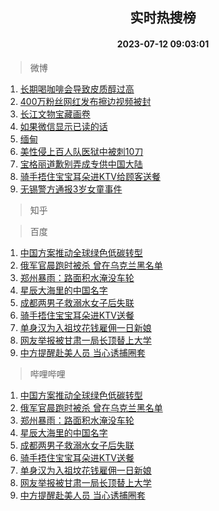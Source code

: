 <div align="center"><h2>实时热搜榜</h2><h4>2023-07-12 09:03:01</h4></div>

> 微博  

1. [长期喝咖啡会导致皮质醇过高](https://s.weibo.com/weibo?q=%23%E9%95%BF%E6%9C%9F%E5%96%9D%E5%92%96%E5%95%A1%E4%BC%9A%E5%AF%BC%E8%87%B4%E7%9A%AE%E8%B4%A8%E9%86%87%E8%BF%87%E9%AB%98%23&t=31&band_rank=1&Refer=top)<br />
2. [400万粉丝网红发布擦边视频被封](https://s.weibo.com/weibo?q=%23400%E4%B8%87%E7%B2%89%E4%B8%9D%E7%BD%91%E7%BA%A2%E5%8F%91%E5%B8%83%E6%93%A6%E8%BE%B9%E8%A7%86%E9%A2%91%E8%A2%AB%E5%B0%81%23&t=31&band_rank=2&Refer=top)<br />
3. [长江文物宝藏画卷](https://s.weibo.com/weibo?q=%23%E9%95%BF%E6%B1%9F%E6%96%87%E7%89%A9%E5%AE%9D%E8%97%8F%E7%94%BB%E5%8D%B7%23&t=31&band_rank=3&Refer=top)<br />
4. [如果微信显示已读的话](https://s.weibo.com/weibo?q=%23%E5%A6%82%E6%9E%9C%E5%BE%AE%E4%BF%A1%E6%98%BE%E7%A4%BA%E5%B7%B2%E8%AF%BB%E7%9A%84%E8%AF%9D%23&t=31&band_rank=4&Refer=top)<br />
5. [缅甸](https://s.weibo.com/weibo?q=%E7%BC%85%E7%94%B8&t=31&band_rank=5&Refer=top)<br />
6. [美性侵上百人队医狱中被刺10刀](https://s.weibo.com/weibo?q=%23%E7%BE%8E%E6%80%A7%E4%BE%B5%E4%B8%8A%E7%99%BE%E4%BA%BA%E9%98%9F%E5%8C%BB%E7%8B%B1%E4%B8%AD%E8%A2%AB%E5%88%BA10%E5%88%80%23&t=31&band_rank=6&Refer=top)<br />
7. [宝格丽道歉别弄成专供中国大陆](https://s.weibo.com/weibo?q=%23%E5%AE%9D%E6%A0%BC%E4%B8%BD%E9%81%93%E6%AD%89%E5%88%AB%E5%BC%84%E6%88%90%E4%B8%93%E4%BE%9B%E4%B8%AD%E5%9B%BD%E5%A4%A7%E9%99%86%23&t=31&band_rank=7&Refer=top)<br />
8. [骑手捂住宝宝耳朵进KTV给顾客送餐](https://s.weibo.com/weibo?q=%23%E9%AA%91%E6%89%8B%E6%8D%82%E4%BD%8F%E5%AE%9D%E5%AE%9D%E8%80%B3%E6%9C%B5%E8%BF%9BKTV%E7%BB%99%E9%A1%BE%E5%AE%A2%E9%80%81%E9%A4%90%23&t=31&band_rank=8&Refer=top)<br />
9. [无锡警方通报3岁女童事件](https://s.weibo.com/weibo?q=%23%E6%97%A0%E9%94%A1%E8%AD%A6%E6%96%B9%E9%80%9A%E6%8A%A53%E5%B2%81%E5%A5%B3%E7%AB%A5%E4%BA%8B%E4%BB%B6%23&t=31&band_rank=9&Refer=top)<br />

> 知乎  


> 百度  

1. [中国方案推动全球绿色低碳转型](https://www.baidu.com/s?wd=%E4%B8%AD%E5%9B%BD%E6%96%B9%E6%A1%88%E6%8E%A8%E5%8A%A8%E5%85%A8%E7%90%83%E7%BB%BF%E8%89%B2%E4%BD%8E%E7%A2%B3%E8%BD%AC%E5%9E%8B&sa=fyb_news&rsv_dl=fyb_news)<br />
2. [俄军官晨跑时被杀 曾在乌克兰黑名单](https://www.baidu.com/s?wd=%E4%BF%84%E5%86%9B%E5%AE%98%E6%99%A8%E8%B7%91%E6%97%B6%E8%A2%AB%E6%9D%80+%E6%9B%BE%E5%9C%A8%E4%B9%8C%E5%85%8B%E5%85%B0%E9%BB%91%E5%90%8D%E5%8D%95&sa=fyb_news&rsv_dl=fyb_news)<br />
3. [郑州暴雨：路面积水淹没车轮](https://www.baidu.com/s?wd=%E9%83%91%E5%B7%9E%E6%9A%B4%E9%9B%A8%EF%BC%9A%E8%B7%AF%E9%9D%A2%E7%A7%AF%E6%B0%B4%E6%B7%B9%E6%B2%A1%E8%BD%A6%E8%BD%AE&sa=fyb_news&rsv_dl=fyb_news)<br />
4. [星辰大海里的中国名字](https://www.baidu.com/s?wd=%E6%98%9F%E8%BE%B0%E5%A4%A7%E6%B5%B7%E9%87%8C%E7%9A%84%E4%B8%AD%E5%9B%BD%E5%90%8D%E5%AD%97&sa=fyb_news&rsv_dl=fyb_news)<br />
5. [成都两男子救溺水女子后失联](https://www.baidu.com/s?wd=%E6%88%90%E9%83%BD%E4%B8%A4%E7%94%B7%E5%AD%90%E6%95%91%E6%BA%BA%E6%B0%B4%E5%A5%B3%E5%AD%90%E5%90%8E%E5%A4%B1%E8%81%94&sa=fyb_news&rsv_dl=fyb_news)<br />
6. [骑手捂住宝宝耳朵进KTV送餐](https://www.baidu.com/s?wd=%E9%AA%91%E6%89%8B%E6%8D%82%E4%BD%8F%E5%AE%9D%E5%AE%9D%E8%80%B3%E6%9C%B5%E8%BF%9BKTV%E9%80%81%E9%A4%90&sa=fyb_news&rsv_dl=fyb_news)<br />
7. [单身汉为入祖坟花钱雇佣一日新娘](https://www.baidu.com/s?wd=%E5%8D%95%E8%BA%AB%E6%B1%89%E4%B8%BA%E5%85%A5%E7%A5%96%E5%9D%9F%E8%8A%B1%E9%92%B1%E9%9B%87%E4%BD%A3%E4%B8%80%E6%97%A5%E6%96%B0%E5%A8%98&sa=fyb_news&rsv_dl=fyb_news)<br />
8. [网友举报被甘肃一局长顶替上大学](https://www.baidu.com/s?wd=%E7%BD%91%E5%8F%8B%E4%B8%BE%E6%8A%A5%E8%A2%AB%E7%94%98%E8%82%83%E4%B8%80%E5%B1%80%E9%95%BF%E9%A1%B6%E6%9B%BF%E4%B8%8A%E5%A4%A7%E5%AD%A6&sa=fyb_news&rsv_dl=fyb_news)<br />
9. [中方提醒赴美人员 当心诱捕圈套](https://www.baidu.com/s?wd=%E4%B8%AD%E6%96%B9%E6%8F%90%E9%86%92%E8%B5%B4%E7%BE%8E%E4%BA%BA%E5%91%98+%E5%BD%93%E5%BF%83%E8%AF%B1%E6%8D%95%E5%9C%88%E5%A5%97&sa=fyb_news&rsv_dl=fyb_news)<br />

> 哔哩哔哩  

1. [中国方案推动全球绿色低碳转型](https://www.baidu.com/s?wd=%E4%B8%AD%E5%9B%BD%E6%96%B9%E6%A1%88%E6%8E%A8%E5%8A%A8%E5%85%A8%E7%90%83%E7%BB%BF%E8%89%B2%E4%BD%8E%E7%A2%B3%E8%BD%AC%E5%9E%8B&sa=fyb_news&rsv_dl=fyb_news)<br />
2. [俄军官晨跑时被杀 曾在乌克兰黑名单](https://www.baidu.com/s?wd=%E4%BF%84%E5%86%9B%E5%AE%98%E6%99%A8%E8%B7%91%E6%97%B6%E8%A2%AB%E6%9D%80+%E6%9B%BE%E5%9C%A8%E4%B9%8C%E5%85%8B%E5%85%B0%E9%BB%91%E5%90%8D%E5%8D%95&sa=fyb_news&rsv_dl=fyb_news)<br />
3. [郑州暴雨：路面积水淹没车轮](https://www.baidu.com/s?wd=%E9%83%91%E5%B7%9E%E6%9A%B4%E9%9B%A8%EF%BC%9A%E8%B7%AF%E9%9D%A2%E7%A7%AF%E6%B0%B4%E6%B7%B9%E6%B2%A1%E8%BD%A6%E8%BD%AE&sa=fyb_news&rsv_dl=fyb_news)<br />
4. [星辰大海里的中国名字](https://www.baidu.com/s?wd=%E6%98%9F%E8%BE%B0%E5%A4%A7%E6%B5%B7%E9%87%8C%E7%9A%84%E4%B8%AD%E5%9B%BD%E5%90%8D%E5%AD%97&sa=fyb_news&rsv_dl=fyb_news)<br />
5. [成都两男子救溺水女子后失联](https://www.baidu.com/s?wd=%E6%88%90%E9%83%BD%E4%B8%A4%E7%94%B7%E5%AD%90%E6%95%91%E6%BA%BA%E6%B0%B4%E5%A5%B3%E5%AD%90%E5%90%8E%E5%A4%B1%E8%81%94&sa=fyb_news&rsv_dl=fyb_news)<br />
6. [骑手捂住宝宝耳朵进KTV送餐](https://www.baidu.com/s?wd=%E9%AA%91%E6%89%8B%E6%8D%82%E4%BD%8F%E5%AE%9D%E5%AE%9D%E8%80%B3%E6%9C%B5%E8%BF%9BKTV%E9%80%81%E9%A4%90&sa=fyb_news&rsv_dl=fyb_news)<br />
7. [单身汉为入祖坟花钱雇佣一日新娘](https://www.baidu.com/s?wd=%E5%8D%95%E8%BA%AB%E6%B1%89%E4%B8%BA%E5%85%A5%E7%A5%96%E5%9D%9F%E8%8A%B1%E9%92%B1%E9%9B%87%E4%BD%A3%E4%B8%80%E6%97%A5%E6%96%B0%E5%A8%98&sa=fyb_news&rsv_dl=fyb_news)<br />
8. [网友举报被甘肃一局长顶替上大学](https://www.baidu.com/s?wd=%E7%BD%91%E5%8F%8B%E4%B8%BE%E6%8A%A5%E8%A2%AB%E7%94%98%E8%82%83%E4%B8%80%E5%B1%80%E9%95%BF%E9%A1%B6%E6%9B%BF%E4%B8%8A%E5%A4%A7%E5%AD%A6&sa=fyb_news&rsv_dl=fyb_news)<br />
9. [中方提醒赴美人员 当心诱捕圈套](https://www.baidu.com/s?wd=%E4%B8%AD%E6%96%B9%E6%8F%90%E9%86%92%E8%B5%B4%E7%BE%8E%E4%BA%BA%E5%91%98+%E5%BD%93%E5%BF%83%E8%AF%B1%E6%8D%95%E5%9C%88%E5%A5%97&sa=fyb_news&rsv_dl=fyb_news)<br />

